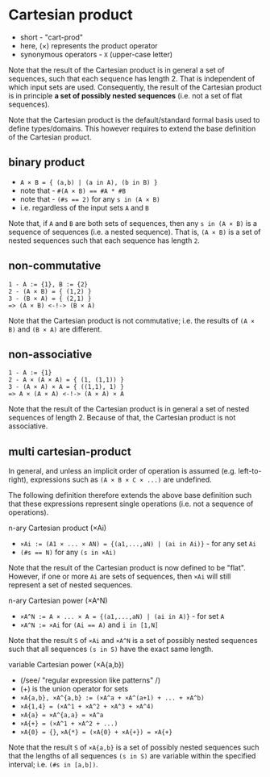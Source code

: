 
<!-- ======================================================================= -->
# Cartesian product

* short - "cart-prod"
* here, (×) represents the product operator
* synonymous operators - `X` (upper-case letter)

Note that the result of the Cartesian product is in general a set of sequences,
such that each sequence has length 2. That is independent of which input sets
are used. Consequently, the result of the Cartesian product is in principle
**a set of possibly nested sequences** (i.e. not a set of flat sequences).

Note that the Cartesian product is the default/standard formal basis used to
define types/domains. This however requires to extend the base definition of
the Cartesian product.

<!-- ======================================================================= -->
## binary product

* `A × B = { (a,b) | (a in A), (b in B) }`
* note that - `#(A × B) == #A * #B`
* note that - `(#s == 2)` for any `s in (A × B)`
* i.e. regardless of the input sets `A` and `B`

Note that, if `A` and `B` are both sets of sequences, then any `s in (A × B)`
is a sequence of sequences (i.e. a nested sequence). That is, `(A × B)` is a
set of nested sequences such that each sequence has length `2`.

<!-- ======================================================================= -->
## non-commutative

```
1 - A := {1}, B := {2}
2 - (A × B) = { (1,2) }
3 - (B × A) = { (2,1) }
=> (A × B) <-!-> (B × A)
```

Note that the Cartesian product is not commutative;
i.e. the results of `(A × B)` and `(B × A)` are different.

<!-- ======================================================================= -->
## non-associative

```
1 - A := {1}
2 - A × (A × A) = { (1, (1,1)) }
3 - (A × A) × A = { ((1,1), 1) }
=> A × (A × A) <-!-> (A × A) × A
```

Note that the result of the Cartesian product is in general a set of nested
sequences of length 2. Because of that, the Cartesian product is not associative.

<!-- ======================================================================= -->
## multi cartesian-product

In general, and unless an implicit order of operation is assumed (e.g.
left-to-right), expressions such as `(A × B × C × ...)` are undefined.

The following definition therefore extends the above base definition such
that these expressions represent single operations (i.e. not a sequence of
operations).

n-ary Cartesian product (×Ai)

* `×Ai := (A1 × ... × AN) = {(a1,...,aN) | (ai in Ai)}` - for any set `Ai`
* `(#s == N)` for any `(s in ×Ai)`

Note that the result of the Cartesian product is now defined to be "flat".
However, if one or more `Ai` are sets of sequences, then `×Ai` will still
represent a set of nested sequences.

n-ary Cartesian power (×A^N)

* `×A^N := A × ... × A = {(a1,...,aN) | (ai in A)}` - for set `A`
* `×A^N := ×Ai` for `(Ai == A)` and `i in [1,N]`

Note that the result `S` of `×Ai` and `×A^N` is a set of possibly nested
sequences such that all sequences `(s in S)` have the exact same length.

variable Cartesian power (×A{a,b})

* (/see/ "regular expression like patterns" /)
* (+) is the union operator for sets
* `×A{a,b}, ×A^{a,b} := (×A^a + ×A^(a+1) + ... + ×A^b)`
* `×A{1,4} = (×A^1 + ×A^2 + ×A^3 + ×A^4)`
* `×A{a} = ×A^{a,a} = ×A^a`
* `×A{+} = (×A^1 + ×A^2 + ...)`
* `×A{0} = {}`, `×A{*} = (×A{0} + ×A{+}) = ×A{+}`

Note that the result `S` of `×A{a,b}` is a set of possibly nested sequences
such that the lengths of all sequences `(s in S)` are variable within the
specified interval; i.e. `(#s in [a,b])`.
